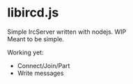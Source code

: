 # libircd.js
Simple IrcServer written with nodejs. WIP<br/>
Meant to be simple.

Working yet:
* Connect/Join/Part
* Write messages

